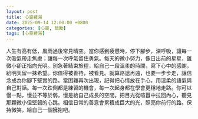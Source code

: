 ```yaml
---
layout: post
title: 心靈雞湯
date: 2025-09-14 12:00:00 +0800
categories: [心靈, 鼓勵]
tags: [心靈雞湯]
---
```


人生有高有低，風雨過後常見晴空。當你感到疲憊時，停下腳步，深呼吸，讓每一次吸氣帶走焦慮；讓每一次呼氣留住勇氣。每天的微小努力，像日出前的星星，雖微小卻正指向光明。別急著結束旅程，給自己一段溫柔的時間，寫下心中的感謝，給明天留一抹希望。你值得被善待，被看見。就算路途再遠，也要一步步走，讓信念成為你腳下堅實的路。當困難再次出現，記得把心情放在手心，用溫柔的語氣與自己對話。每一次跌倒都是練習的機會，每一次起身都在學會更穩地走路。你可以慢一點，慢並不等於弱，慢是給自己成長的空間。把目光從喧囂中拉回內心，聽見那顆微小但堅韌的心跳。相信日常的善意會累積成巨大的光，照亮你前行的路。保持微笑，給自己一個擁抱吧。